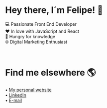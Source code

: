 # Hey there, I´m Felipe! 👋

💻 Passionate Front End Developer<br />
❤️ In love with JavaScript and React<br />
🧠 Hungry for knowledge<br />
🌐 Digital Marketing Enthusiast

<br />


# Find me elsewhere 🌎
• <a href="https://felipecatete.com/">My personal website</a><br />
• <a href="https://www.linkedin.com/in/felipe-catete/">LinkedIn</a><br />
• <a href="mailto:catetedev@gmail.com">E-mail</a>
